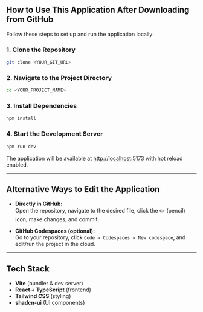 ## How to Use This Application After Downloading from GitHub

Follow these steps to set up and run the application locally:

### 1. Clone the Repository

```bash
git clone <YOUR_GIT_URL>
```

### 2. Navigate to the Project Directory

```bash
cd <YOUR_PROJECT_NAME>
```

### 3. Install Dependencies

```bash
npm install
```

### 4. Start the Development Server

```bash
npm run dev
```

The application will be available at [http://localhost:5173](http://localhost:5173) with hot reload enabled.

---

## Alternative Ways to Edit the Application

- **Directly in GitHub:**  
    Open the repository, navigate to the desired file, click the ✏️ (pencil) icon, make changes, and commit.

- **GitHub Codespaces (optional):**  
    Go to your repository, click `Code → Codespaces → New codespace`, and edit/run the project in the cloud.

---

## Tech Stack

- **Vite** (bundler & dev server)
- **React + TypeScript** (frontend)
- **Tailwind CSS** (styling)
- **shadcn-ui** (UI components)
